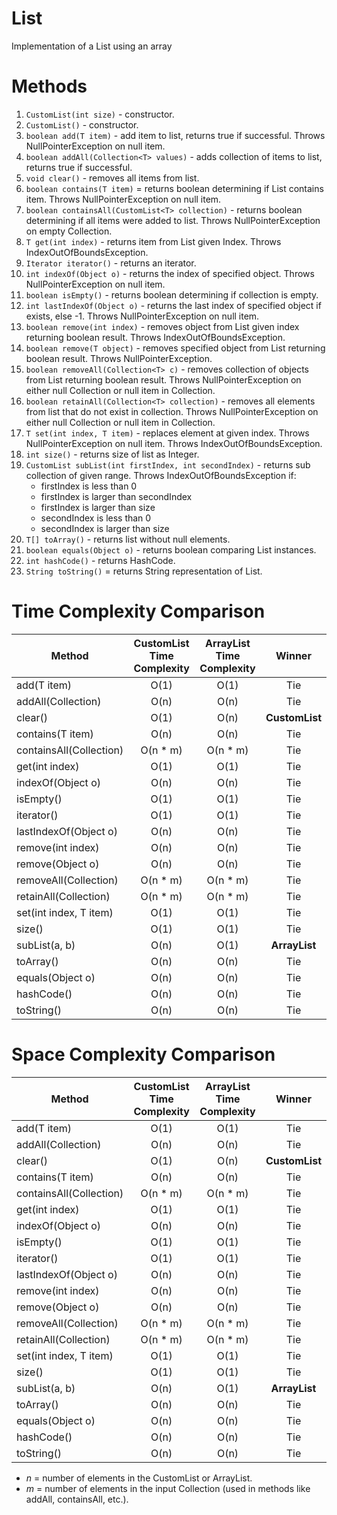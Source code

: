 # List

Implementation of a List using an array

# Methods

1. `CustomList(int size)` - constructor.
2. `CustomList()` - constructor.
3. `boolean add(T item)` - add item to list, returns true if successful. Throws NullPointerException on null item.
4. `boolean addAll(Collection<T> values)` - adds collection of items to list, returns true if successful.
5. `void clear()` - removes all items from list.
6. `boolean contains(T item)` = returns boolean determining if List contains item. Throws NullPointerException on null item.
7. `boolean containsAll(CustomList<T> collection)` - returns boolean determining if all items were added to list. Throws NullPointerException on empty Collection.
8. `T get(int index)` - returns item from List given Index. Throws IndexOutOfBoundsException. 
9. `Iterator iterator()` - returns an iterator. 
10. `int indexOf(Object o)` - returns the index of specified object. Throws NullPointerException on null item.
11. `boolean isEmpty()` - returns boolean determining if collection is empty.
12. `int lastIndexOf(Object o)` - returns the last index of specified object if exists, else -1. Throws NullPointerException on null item.
13. `boolean remove(int index)` - removes object from List given index returning boolean result. Throws IndexOutOfBoundsException.
14. `boolean remove(T object)` - removes specified object from List returning boolean result. Throws NullPointerException.
15. `boolean removeAll(Collection<T> c)` - removes collection of objects from List returning boolean result. Throws NullPointerException on either null Collection or null item in Collection.
16. `boolean retainAll(Collection<T> collection)` - removes all elements from list that do not exist in collection. Throws NullPointerException on either null Collection or null item in Collection.
17. `T set(int index, T item)` - replaces element at given index. Throws NullPointerException on null item. Throws IndexOutOfBoundsException.
18. `int size()` - returns size of list as Integer.
19. `CustomList subList(int firstIndex, int secondIndex)` - returns sub collection of given range. Throws IndexOutOfBoundsException if: 
    - firstIndex is less than 0 
    - firstIndex is larger than secondIndex
    - firstIndex is larger than size
    - secondIndex is less than 0
    - secondIndex is larger than size
20. `T[] toArray()` - returns list without null elements.
21. `boolean equals(Object o)` - returns boolean comparing List instances.
22. `int hashCode()` - returns HashCode.
23. `String toString()` = returns String representation of List.

# Time Complexity Comparison

| Method                  |  CustomList Time Complexity  |  ArrayList Time Complexity  |      Winner      |
|-------------------------|:----------------------------:|:---------------------------:|:----------------:|
| add(T item)             |             O(1)             |            O(1)             |       Tie        |
| addAll(Collection)      |             O(n)             |            O(n)             |       Tie        |
| clear()                 |             O(1)             |            O(n)             |  **CustomList**  |
| contains(T item)        |             O(n)             |            O(n)             |       Tie        |
| containsAll(Collection) |           O(n * m)           |          O(n * m)           |       Tie        |
| get(int index)          |             O(1)             |            O(1)             |       Tie        |
| indexOf(Object o)       |             O(n)             |            O(n)             |       Tie        |
| isEmpty()               |             O(1)             |            O(1)             |       Tie        |
| iterator()              |             O(1)             |            O(1)             |       Tie        |
| lastIndexOf(Object o)   |             O(n)             |            O(n)             |       Tie        |
| remove(int index)       |             O(n)             |            O(n)             |       Tie        |
| remove(Object o)        |             O(n)             |            O(n)             |       Tie        |
| removeAll(Collection)   |           O(n * m)           |          O(n * m)           |       Tie        |
| retainAll(Collection)   |           O(n * m)           |          O(n * m)           |       Tie        |
| set(int index, T item)  |             O(1)             |            O(1)             |       Tie        |
| size()                  |             O(1)             |            O(1)             |       Tie        |
| subList(a, b)           |             O(n)             |            O(1)             |  **ArrayList**   |
| toArray()               |             O(n)             |            O(n)             |       Tie        |
| equals(Object o)        |             O(n)             |            O(n)             |       Tie        |
| hashCode()              |             O(n)             |            O(n)             |       Tie        |
| toString()              |             O(n)             |            O(n)             |       Tie        |

# Space Complexity Comparison

| Method                  |  CustomList Time Complexity  |  ArrayList Time Complexity  |      Winner      |
|-------------------------|:----------------------------:|:---------------------------:|:----------------:|
| add(T item)             |             O(1)             |            O(1)             |       Tie        |
| addAll(Collection)      |             O(n)             |            O(n)             |       Tie        |
| clear()                 |             O(1)             |            O(n)             |  **CustomList**  |
| contains(T item)        |             O(n)             |            O(n)             |       Tie        |
| containsAll(Collection) |           O(n * m)           |          O(n * m)           |       Tie        |
| get(int index)          |             O(1)             |            O(1)             |       Tie        |
| indexOf(Object o)       |             O(n)             |            O(n)             |       Tie        |
| isEmpty()               |             O(1)             |            O(1)             |       Tie        |
| iterator()              |             O(1)             |            O(1)             |       Tie        |
| lastIndexOf(Object o)   |             O(n)             |            O(n)             |       Tie        |
| remove(int index)       |             O(n)             |            O(n)             |       Tie        |
| remove(Object o)        |             O(n)             |            O(n)             |       Tie        |
| removeAll(Collection)   |           O(n * m)           |          O(n * m)           |       Tie        |
| retainAll(Collection)   |           O(n * m)           |          O(n * m)           |       Tie        |
| set(int index, T item)  |             O(1)             |            O(1)             |       Tie        |
| size()                  |             O(1)             |            O(1)             |       Tie        |
| subList(a, b)           |             O(n)             |            O(1)             |  **ArrayList**   |
| toArray()               |             O(n)             |            O(n)             |       Tie        |
| equals(Object o)        |             O(n)             |            O(n)             |       Tie        |
| hashCode()              |             O(n)             |            O(n)             |       Tie        |
| toString()              |             O(n)             |            O(n)             |       Tie        |

- *n* = number of elements in the CustomList or ArrayList.
- *m* = number of elements in the input Collection (used in methods like addAll, containsAll, etc.).